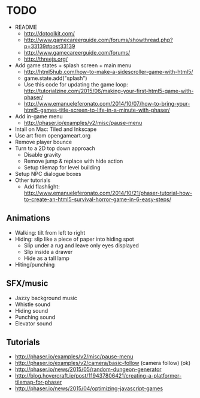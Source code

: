 TODO
====
* README
	* http://dotoolkit.com/
	* http://www.gamecareerguide.com/forums/showthread.php?p=33139#post33139
	* http://www.gamecareerguide.com/forums/
	* http://threejs.org/
* Add game states + splash screen + main menu
	* http://html5hub.com/how-to-make-a-sidescroller-game-with-html5/
	* game.state.add("splash")
	* Use this code for updating the game loop: http://tutorialzine.com/2015/06/making-your-first-html5-game-with-phaser/
	* http://www.emanueleferonato.com/2014/10/07/how-to-bring-your-html5-games-title-screen-to-life-in-a-minute-with-phaser/
* Add in-game menu
	* http://phaser.io/examples/v2/misc/pause-menu
* Intall on Mac: Tiled and Inkscape
* Use art from opengameart.org
* Remove player bounce
* Turn to a 2D top down approach
	* Disable gravity
	* Remove jump & replace with hide action
	* Setup tilemap for level building
* Setup NPC dialogue boxes
* Other tutorials
	* Add flashlight: http://www.emanueleferonato.com/2014/10/21/phaser-tutorial-how-to-create-an-html5-survival-horror-game-in-6-easy-steps/

Animations
----------
* Walking: tilt from left to right
* Hiding: slip like a piece of paper into hiding spot
	* Slip under a rug and leave only eyes displayed
	* Slip inside a drawer
	* Hide as a tall lamp
* Hiting/punching

SFX/music
---------
* Jazzy background music
* Whistle sound
* Hiding sound
* Punching sound
* Elevator sound

Tutorials
---------
* http://phaser.io/examples/v2/misc/pause-menu
* http://phaser.io/examples/v2/camera/basic-follow (camera follow) (ok)
* http://phaser.io/news/2015/05/random-dungeon-generator
* http://blog.hovercraft.ie/post/119437806421/creating-a-platformer-tilemap-for-phaser
* http://phaser.io/news/2015/04/optimizing-javascript-games